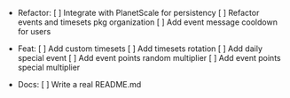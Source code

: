 - Refactor:
[ ] Integrate with PlanetScale for persistency
[ ] Refactor events and timesets pkg organization
[ ] Add event message cooldown for users

- Feat:
[ ] Add custom timesets
[ ] Add timesets rotation
[ ] Add daily special event
[ ] Add event points random multiplier
[ ] Add event points special multiplier

- Docs:
[ ] Write a real README.md